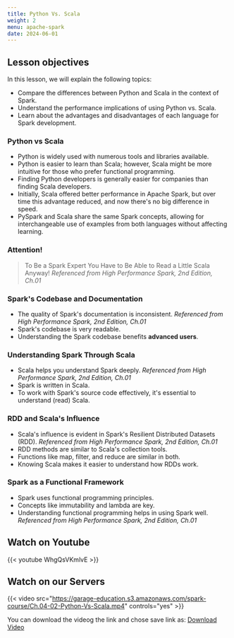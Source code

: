 ```yaml
---
title: Python Vs. Scala
weight: 2
menu: apache-spark
date: 2024-06-01
---
```


## Lesson objectives

In this lesson, we will explain the following topics:
- Compare the differences between Python and Scala in the context of Spark.
- Understand the performance implications of using Python vs. Scala.
- Learn about the advantages and disadvantages of each language for Spark development.

### Python vs Scala

- Python is widely used with numerous tools and libraries available.
- Python is easier to learn than Scala; however, Scala might be more intuitive for those who prefer functional programming.
- Finding Python developers is generally easier for companies than finding Scala developers.
- Initially, Scala offered better performance in Apache Spark, but over time this advantage reduced, and now there's no big difference in speed.
- PySpark and Scala share the same Spark concepts, allowing for interchangeable use of examples from both languages without affecting learning.

### Attention!

> To Be a Spark Expert You Have to Be Able to Read a Little Scala Anyway!
> *Referenced from High Performance Spark, 2nd Edition, Ch.01*

### Spark's Codebase and Documentation

- The quality of Spark's documentation is inconsistent. *Referenced from High Performance Spark, 2nd Edition, Ch.01*
- Spark's codebase is very readable.
- Understanding the Spark codebase benefits **advanced users**.

### Understanding Spark Through Scala

- Scala helps you understand Spark deeply. *Referenced from High Performance Spark, 2nd Edition, Ch.01*
- Spark is written in Scala.
- To work with Spark's source code effectively, it's essential to understand (read) Scala.

### RDD and Scala's Influence

- Scala's influence is evident in Spark's Resilient Distributed Datasets (RDD). *Referenced from High Performance Spark, 2nd Edition, Ch.01*
- RDD methods are similar to Scala's collection tools.
- Functions like map, filter, and reduce are similar in both.
- Knowing Scala makes it easier to understand how RDDs work.

### Spark as a Functional Framework

- Spark uses functional programming principles.
- Concepts like immutability and lambda are key.
- Understanding functional programming helps in using Spark well. *Referenced from High Performance Spark, 2nd Edition, Ch.01*

## Watch on Youtube

{{< youtube WhgQsVKmlvE >}}

## Watch on our Servers

{{< video src="https://garage-education.s3.amazonaws.com/spark-course/Ch.04-02-Python-Vs-Scala.mp4" controls="yes" >}}

You can download the videog the link and chose save link as: [Download Video](https://garage-education.s3.amazonaws.com/spark-course/Ch.04-02-Python-Vs-Scala.mp4)
